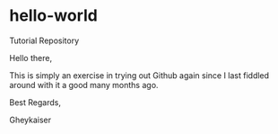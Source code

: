 # hello-world
Tutorial Repository


Hello there,

This is simply an exercise in trying out Github again since I last fiddled around with it a good many months ago.

Best Regards,

Gheykaiser
